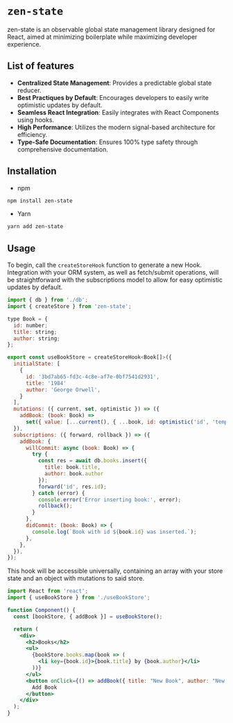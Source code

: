 # `zen-state`
zen-state is an observable global state management library designed for React, aimed at minimizing boilerplate while maximizing developer experience.

## List of features
- **Centralized State Management**: Provides a predictable global state reducer.
- **Best Practiques by Default**: Encourages developers to easily write optimistic updates by default.
- **Seamless React Integration**: Easily integrates with React Components using hooks.
- **High Performance**: Utilizes the modern signal-based architecture for efficiency.
- **Type-Safe Documentation**: Ensures 100% type safety through comprehensive documentation.


## Installation

- npm
```sh
npm install zen-state
```
- Yarn
```sh
yarn add zen-state
```

## Usage

To begin, call the `createStoreHook` function to generate a new Hook. Integration with your ORM system, as well as fetch/submit operations, will be straightforward with the subscriptions model to allow for easy optimistic updates by default.

```jsx
import { db } from './db';
import { createStore } from 'zen-state';

type Book = {
  id: number;
  title: string;
  author: string;
};

export const useBookStore = createStoreHook<Book[]>({
  initialState: [
    { 
      id: '3bd7ab65-fd3c-4c8e-af7e-0bf7541d2931', 
      title: '1984' 
      author: 'George Orwell', 
    }
  ],
  mutations: ({ current, set, optimistic }) => ({
    addBook: (book: Book) => 
      set({ value: [...current(), { ...book, id: optimistic('id', 'temp-id') }] }),
  }),
  subscriptions: ({ forward, rollback }) => ({
    addBook: {
      willCommit: async (book: Book) => {
        try {
          const res = await db.books.insert({
            title: book.title,
            author: book.author
          });
          forward('id', res.id);
        } catch (error) {
          console.error('Error inserting book:', error);
          rollback();
        }
      },
      didCommit: (book: Book) => {
        console.log(`Book with id ${book.id} was inserted.`);
      },
    },
  }),
});
```
This hook will be accessible universally, containing an array with your store state and an object with mutations to said store. 

```jsx
import React from 'react';
import { useBookStore } from './useBookStore';

function Component() {
  const [bookStore, { addBook }] = useBookStore();

  return (
    <div>
      <h2>Books</h2>
      <ul>
        {bookStore.books.map(book => (
          <li key={book.id}>{book.title} by {book.author}</li>
        ))}
      </ul>
      <button onClick={() => addBook({ title: "New Book", author: "New Author", genre: "New Genre" })}>
        Add Book
      </button>
    </div>
  );
}
```
